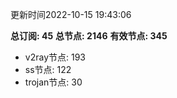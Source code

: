 更新时间2022-10-15 19:43:06

**总订阅: 45**
**总节点: 2146**
**有效节点: 345**
- v2ray节点: 193
- ss节点: 122
- trojan节点: 30

